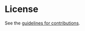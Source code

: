 # License

See the
[guidelines for contributions](https://github.com/aaronpk/draft-jones-oauth-resource-metadata/blob/main/CONTRIBUTING.md).
